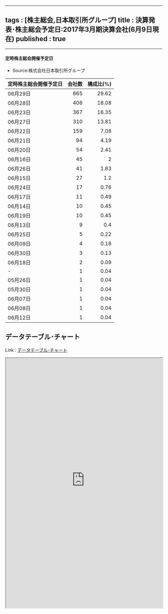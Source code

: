 
---
tags : [株主総会,日本取引所グループ]
title : 決算発表･株主総会予定日:2017年3月期決算会社(6月9日現在)
published : true
---


***


#### 定時株主総会開催予定日


- Source:株式会社日本取引所グループ


<table id = 'amcc' width = '100%'>
 <thead>
  <tr>
   <th style="text-align:left;"> 定時株主総会開催予定日 </th>
   <th style="text-align:right;"> 会社数 </th>
   <th style="text-align:right;"> 構成比(%) </th>
  </tr>
 </thead>
<tbody>
  <tr>
   <td style="text-align:left;"> 06月29日 </td>
   <td style="text-align:right;"> 665 </td>
   <td style="text-align:right;"> 29.62 </td>
  </tr>
  <tr>
   <td style="text-align:left;"> 06月28日 </td>
   <td style="text-align:right;"> 406 </td>
   <td style="text-align:right;"> 18.08 </td>
  </tr>
  <tr>
   <td style="text-align:left;"> 06月23日 </td>
   <td style="text-align:right;"> 367 </td>
   <td style="text-align:right;"> 16.35 </td>
  </tr>
  <tr>
   <td style="text-align:left;"> 06月27日 </td>
   <td style="text-align:right;"> 310 </td>
   <td style="text-align:right;"> 13.81 </td>
  </tr>
  <tr>
   <td style="text-align:left;"> 06月22日 </td>
   <td style="text-align:right;"> 159 </td>
   <td style="text-align:right;"> 7.08 </td>
  </tr>
  <tr>
   <td style="text-align:left;"> 06月21日 </td>
   <td style="text-align:right;"> 94 </td>
   <td style="text-align:right;"> 4.19 </td>
  </tr>
  <tr>
   <td style="text-align:left;"> 06月20日 </td>
   <td style="text-align:right;"> 54 </td>
   <td style="text-align:right;"> 2.41 </td>
  </tr>
  <tr>
   <td style="text-align:left;"> 06月16日 </td>
   <td style="text-align:right;"> 45 </td>
   <td style="text-align:right;"> 2 </td>
  </tr>
  <tr>
   <td style="text-align:left;"> 06月26日 </td>
   <td style="text-align:right;"> 41 </td>
   <td style="text-align:right;"> 1.83 </td>
  </tr>
  <tr>
   <td style="text-align:left;"> 06月15日 </td>
   <td style="text-align:right;"> 27 </td>
   <td style="text-align:right;"> 1.2 </td>
  </tr>
  <tr>
   <td style="text-align:left;"> 06月24日 </td>
   <td style="text-align:right;"> 17 </td>
   <td style="text-align:right;"> 0.76 </td>
  </tr>
  <tr>
   <td style="text-align:left;"> 06月17日 </td>
   <td style="text-align:right;"> 11 </td>
   <td style="text-align:right;"> 0.49 </td>
  </tr>
  <tr>
   <td style="text-align:left;"> 06月14日 </td>
   <td style="text-align:right;"> 10 </td>
   <td style="text-align:right;"> 0.45 </td>
  </tr>
  <tr>
   <td style="text-align:left;"> 06月19日 </td>
   <td style="text-align:right;"> 10 </td>
   <td style="text-align:right;"> 0.45 </td>
  </tr>
  <tr>
   <td style="text-align:left;"> 06月13日 </td>
   <td style="text-align:right;"> 9 </td>
   <td style="text-align:right;"> 0.4 </td>
  </tr>
  <tr>
   <td style="text-align:left;"> 06月25日 </td>
   <td style="text-align:right;"> 5 </td>
   <td style="text-align:right;"> 0.22 </td>
  </tr>
  <tr>
   <td style="text-align:left;"> 06月09日 </td>
   <td style="text-align:right;"> 4 </td>
   <td style="text-align:right;"> 0.18 </td>
  </tr>
  <tr>
   <td style="text-align:left;"> 06月30日 </td>
   <td style="text-align:right;"> 3 </td>
   <td style="text-align:right;"> 0.13 </td>
  </tr>
  <tr>
   <td style="text-align:left;"> 06月18日 </td>
   <td style="text-align:right;"> 2 </td>
   <td style="text-align:right;"> 0.09 </td>
  </tr>
  <tr>
   <td style="text-align:left;"> - </td>
   <td style="text-align:right;"> 1 </td>
   <td style="text-align:right;"> 0.04 </td>
  </tr>
  <tr>
   <td style="text-align:left;"> 05月26日 </td>
   <td style="text-align:right;"> 1 </td>
   <td style="text-align:right;"> 0.04 </td>
  </tr>
  <tr>
   <td style="text-align:left;"> 05月30日 </td>
   <td style="text-align:right;"> 1 </td>
   <td style="text-align:right;"> 0.04 </td>
  </tr>
  <tr>
   <td style="text-align:left;"> 06月07日 </td>
   <td style="text-align:right;"> 1 </td>
   <td style="text-align:right;"> 0.04 </td>
  </tr>
  <tr>
   <td style="text-align:left;"> 06月08日 </td>
   <td style="text-align:right;"> 1 </td>
   <td style="text-align:right;"> 0.04 </td>
  </tr>
  <tr>
   <td style="text-align:left;"> 06月12日 </td>
   <td style="text-align:right;"> 1 </td>
   <td style="text-align:right;"> 0.04 </td>
  </tr>
</tbody>
</table>

## データテーブル･チャート


Link : [データテーブル･チャート](http://knowledgevault.saecanet.com/charts/am-consulting.co.jp-ShareholderMeeting.html)


<iframe src="http://knowledgevault.saecanet.com/charts/am-consulting.co.jp-ShareholderMeeting.html" width="100%" height="800px"></iframe>

